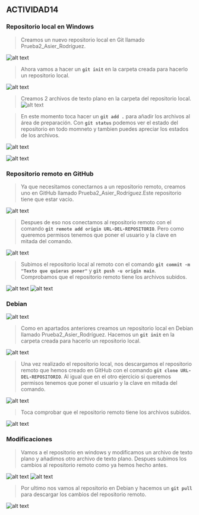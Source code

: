 ## ACTIVIDAD14
### Repositorio local en Windows 
> Creamos un nuevo repositorio local en Git llamado Prueba2_Asier_Rodríguez.

![alt text](/Imagenes/imagen.png)

>Ahora vamos a hacer un **`git init`** en la carpeta creada para hacerlo un repositorio local.

![alt text](/Imagenes/imagen%20(1).png)
>Creamos 2 archivos de texto plano en la carpeta del repositorio local.
![alt text](/Imagenes/imagen%20(2).png)

>En este momento toca hacer un **`git add .`** para añadir los archivos al área de preparación.
>Con **`git status`** podemos ver el estado del repositorio en todo momneto y tambien puedes apreciar los estados de los archivos.

![alt text](/Imagenes/imagen%20(3).png)

![alt text](/Imagenes/imagen%20(4).png)

### Repositorio remoto en GitHub
>Ya que necesitamos conectarnos a un repositorio remoto, creamos uno en GitHub llamado Prueba2_Asier_Rodríguez.Este repositorio tiene que estar vacio.

![alt text](/Imagenes/imagen%20(5).png)

>Despues de eso nos conectamos al repositorio remoto con el comando **`git remote add origin URL-DEL-REPOSITORIO`**.
>Pero como queremos permisos tenemos que poner el usuario y la clave en mitada del comando.

![alt text](/Imagenes/imagen%20(6).png)

>Subimos el repositorio local al remoto con el comando **`git commit -m "Texto que quieras poner"`** y **`git push -u origin main`**.
>Comprobamos que el repositorio remoto tiene los archivos subidos.

![alt text](/Imagenes/imagen%20(7).png)
![alt text](/Imagenes/imagen%20(8).png)
### Debian
![alt text](/Imagenes/imagen%20(9).png)

>Como en apartados anteriores creamos un repositorio local en Debian llamado Prueba2_Asier_Rodríguez.
>Hacemos un **`git init`** en la carpeta creada para hacerlo un repositorio local.

![alt text](/Imagenes/imagen%20(10).png)

>Una vez realizado el repositorio local, nos descargamos el repositorio remoto que hemos creado en GitHub con el comando **`git clone URL-DEL-REPOSITORIO`**.
>Al igual que en el otro ejercicio si queremos permisos tenemos que poner el usuario y la clave en mitada del comando.

![alt text](/Imagenes/imagen%20(11).png)

>Toca comprobar que el repositorio remoto tiene los archivos subidos.

![alt text](/Imagenes/imagen%20(12).png)

### Modificaciones
>Vamos a el repositorio en windows y modificamos un archivo de texto plano y añadimos otro archivo de texto plano.
>Despues subimos los cambios al repositorio remoto como ya hemos hecho antes.

![alt text](/Imagenes/imagen%20(13).png)
![alt text](/Imagenes/imagen%20(14).png)
>Por ultimo nos vamos al repositorio en Debian y hacemos un **`git pull`** para descargar los cambios del repositorio remoto.

![alt text](/Imagenes/imagen%20(15).png)
